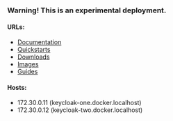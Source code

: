 ### Warning! This is an experimental deployment.

#### URLs:
- [Documentation](https://www.keycloak.org/documentation-archive.html)
- [Quickstarts](https://github.com/keycloak/keycloak-quickstarts)
- [Downloads](https://www.keycloak.org/downloads-archive.html)
- [Images](https://hub.docker.com/r/jboss/keycloak)
- [Guides](https://www.keycloak.org/guides)

#### Hosts:
- 172.30.0.11 (keycloak-one.docker.localhost)
- 172.30.0.12 (keycloak-two.docker.localhost)
